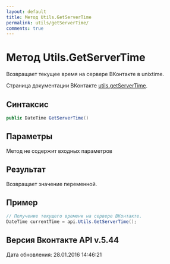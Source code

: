 ```yaml
---
layout: default
title: Метод Utils.GetServerTime
permalink: utils/getServerTime/
comments: true
---
```

# Метод Utils.GetServerTime
Возвращает текущее время на сервере ВКонтакте в unixtime.

Страница документации ВКонтакте [utils.getServerTime](https://vk.com/dev/utils.getServerTime).

## Синтаксис
``` csharp
public DateTime GetServerTime()
```

## Параметры
Метод не содержит входных параметров

## Результат
Возвращает значение переменной.

## Пример
```csharp
// Получение текущего времени на сервере ВКонтакте.
DateTime currentTime = api.Utils.GetServerTime();
```

## Версия Вконтакте API v.5.44
Дата обновления: 28.01.2016 14:46:21
